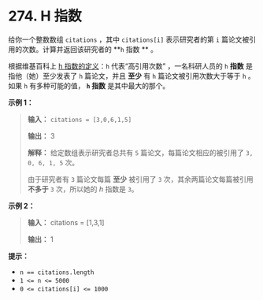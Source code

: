 # 274. H 指数

给你一个整数数组 `citations` ，其中 `citations[i]` 表示研究者的第 `i` 篇论文被引用的次数。计算并返回该研究者的 **`h` 指数
** 。

根据维基百科上 [h 指数的定义](https://baike.baidu.com/item/h-index/3991452?fr=aladdin)：`h` 代表“高引用次数” ，一名科研人员的
`h` **指数**  是指他（她）至少发表了 `h` 篇论文，并且 **至少**  有 `h` 篇论文被引用次数大于等于 `h` 。如果 `h` 有多种可能的值，
**`h` 指数**  是其中最大的那个。

**示例 1：**

> **输入：** `citations = [3,0,6,1,5]`
>
> **输出：** 3
>
> **解释：** 给定数组表示研究者总共有 `5` 篇论文，每篇论文相应的被引用了 `3, 0, 6, 1, 5` 次。
>
> 由于研究者有 `3` 篇论文每篇 **至少**  被引用了 `3` 次，其余两篇论文每篇被引用 **不多于**  `3` 次，所以她的 _h_ 指数是
`3`。

**示例 2：**

> **输入：** citations = \[1,3,1]
>
> **输出：** 1

**提示：**

* `n == citations.length`
* `1 <= n <= 5000`
* `0 <= citations[i] <= 1000`
